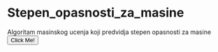# Stepen_opasnosti_za_masine
Algoritam masinskog ucenja koji predvidja stepen opasnosti za masine
<button type="button">Click Me!</button>
